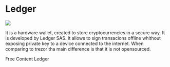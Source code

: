 # Ledger
![](https://cdn.shopify.com/s/files/1/2974/4858/t/278/assets/ledger-logo-long.svg?v=6450977357190936701649082996)

It is a hardware wallet, created to store cryptocurrencies in a secure way. It is developed by Ledger SAS.
It allows to sign transacions offline whithout exposing private key to a device connected to the internet.
When comparing to trezor tha main difference is that it is not opensourced.

<ResourceGroupTitle>Free Content</ResourceGroupTitle>
<BadgeLink badgeText='Read' colorScheme='yellow' href='https://www.ledger.com/'>Ledger</BadgeLink>